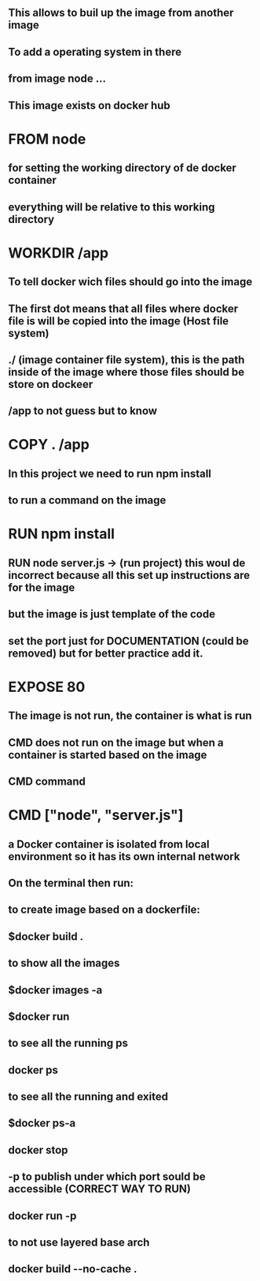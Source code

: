 ## This allows to buil up the image from another image
## To add a operating system in there
## from image node ...
## This image exists on docker hub
# FROM node

## for setting the working directory of de docker container
## everything will be relative to this working directory
# WORKDIR /app

## To tell docker wich files should go into the image
##  The first dot means that all files where docker file is will be copied into the image (Host file system)
##  ./ (image container file system), this is the path inside of the image where those files should be store on dockeer
## /app to not guess but to know
# COPY . /app

## In this project we need to run npm install
## to run a command on the image
#  RUN npm install

## RUN node server.js -> (run project) this woul de incorrect because all this set up instructions are for the image
## but the image is just template of the code

## set the port just for DOCUMENTATION (could be removed) but for better practice add it.
# EXPOSE 80

## The image is not run, the container is what is run

## CMD does not run on the image but when a container is started based on the image
## CMD command
# CMD ["node", "server.js"]

## a Docker container is isolated from local environment so it has its own internal network


## On the terminal then run:
## to create image based on a dockerfile:
## $docker build .

## to show all the images
## $docker images -a 

## $docker run <IMAGE ID>

## to see all the running ps
## docker ps

## to see all the running and exited
## $docker ps-a

## docker stop <CONTAINER NAME>

##  -p to publish under which port sould be accessible (CORRECT WAY TO RUN)
## docker run -p <IMAGEID>

## to not use layered base arch
## docker build  --no-cache .